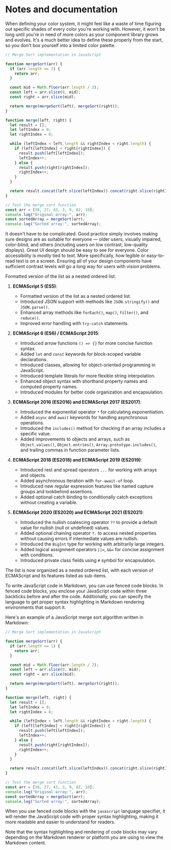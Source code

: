 
# Notes and documentation


When defining your color system, it might feel like a waste of time figuring out specific shades of every color you're working with. However, it won't be long until you're in need of more colors as your component library grows and evolves. It's a much better idea to define these properly from the start, so you don't box yourself into a limited color palette.


```js
// Merge Sort implementation in JavaScript

function mergeSort(arr) {
  if (arr.length <= 1) {
    return arr;
  }

  const mid = Math.floor(arr.length / 2);
  const left = arr.slice(0, mid);
  const right = arr.slice(mid);

  return merge(mergeSort(left), mergeSort(right));
}

function merge(left, right) {
  let result = [];
  let leftIndex = 0;
  let rightIndex = 0;

  while (leftIndex < left.length && rightIndex < right.length) {
    if (left[leftIndex] < right[rightIndex]) {
      result.push(left[leftIndex]);
      leftIndex++;
    } else {
      result.push(right[rightIndex]);
      rightIndex++;
    }
  }

  return result.concat(left.slice(leftIndex)).concat(right.slice(rightIndex));
}

// Test the merge sort function
const arr = [38, 27, 43, 3, 9, 82, 10];
console.log("Original array:", arr);
const sortedArray = mergeSort(arr);
console.log("Sorted array:", sortedArray);

```



It doesn't have to be complicated. Good practice simply involves making sure designs are as suitable for everyone — older users, visually impaired, color-blind, and others (including users on low contrast, low-quality displays). Great UI design should be easy to see for everyone.
Color accessibility is mostly tied to text. More specifically, how legible or easy-to-read text is on a screen. Ensuring all of your design components have sufficient contrast levels will go a long way for users with vision problems.


Formatted version of the list as a nested ordered list:

1. **ECMAScript 5 (ES5)**:
   - Formatted version of the list as a nested ordered list.
   - Introduced JSON support with methods like `JSON.stringify()` and `JSON.parse()`.
   - Enhanced array methods like `forEach()`, `map()`, `filter()`, and `reduce()`.
   - Improved error handling with `try-catch` statements.

2. **ECMAScript 6 (ES6) / ECMAScript 2015**:
   - Introduced arrow functions `() => {}` for more concise function syntax.
   - Added `let` and `const` keywords for block-scoped variable declarations.
   - Introduced classes, allowing for object-oriented programming in JavaScript.
   - Introduced template literals for more flexible string interpolation.
   - Enhanced object syntax with shorthand property names and computed property names.
   - Introduced modules for better code organization and encapsulation.

3. **ECMAScript 2016 (ES2016) and ECMAScript 2017 (ES2017)**:
   - Introduced the exponential operator `*` for calculating exponentiation.
   - Added `async` and `await` keywords for handling asynchronous operations.
   - Introduced the `includes()` method for checking if an array includes a specific value.
   - Added improvements to objects and arrays, such as `Object.values()`, `Object.entries()`, `Array.prototype.includes()`, and trailing commas in function parameter lists.

4. **ECMAScript 2018 (ES2018) and ECMAScript 2019 (ES2019)**:
   - Introduced rest and spread operators `...` for working with arrays and objects.
   - Added asynchronous iteration with `for-await-of` loop.
   - Introduced new regular expression features like named capture groups and lookbehind assertions.
   - Added optional catch binding to conditionally catch exceptions without creating a variable.

5. **ECMAScript 2020 (ES2020) and ECMAScript 2021 (ES2021)**:
   - Introduced the nullish coalescing operator `??` to provide a default value for nullish (null or undefined) values.
   - Added optional chaining operator `?.` to access nested properties without causing errors if intermediate values are nullish.
   - Introduced the `BigInt` type for working with arbitrarily large integers.
   - Added logical assignment operators `||=`, `&&=` for concise assignment with conditions.
   - Introduced private class fields using `#` symbol for encapsulation.

The list is now organized as a nested ordered list, with each version of ECMAScript and its features listed as sub-items.


To write JavaScript code in Markdown, you can use fenced code blocks. In fenced code blocks, you enclose your JavaScript code within three backticks  before and after the code. Additionally, you can specify the language to get proper syntax highlighting in Markdown rendering environments that support it.

Here's an example of a JavaScript merge sort algorithm written in Markdown:

```javascript
// Merge Sort implementation in JavaScript

function mergeSort(arr) {
  if (arr.length <= 1) {
    return arr;
  }

  const mid = Math.floor(arr.length / 2);
  const left = arr.slice(0, mid);
  const right = arr.slice(mid);

  return merge(mergeSort(left), mergeSort(right));
}

function merge(left, right) {
  let result = [];
  let leftIndex = 0;
  let rightIndex = 0;

  while (leftIndex < left.length && rightIndex < right.length) {
    if (left[leftIndex] < right[rightIndex]) {
      result.push(left[leftIndex]);
      leftIndex++;
    } else {
      result.push(right[rightIndex]);
      rightIndex++;
    }
  }

  return result.concat(left.slice(leftIndex)).concat(right.slice(rightIndex));
}

// Test the merge sort function
const arr = [38, 27, 43, 3, 9, 82, 10];
console.log("Original array:", arr);
const sortedArray = mergeSort(arr);
console.log("Sorted array:", sortedArray);
```

When you use fenced code blocks with the `javascript` language specifier, it will render the JavaScript code with proper syntax highlighting, making it more readable and easier to understand for readers.

Note that the syntax highlighting and rendering of code blocks may vary depending on the Markdown renderer or platform you are using to view the Markdown content.